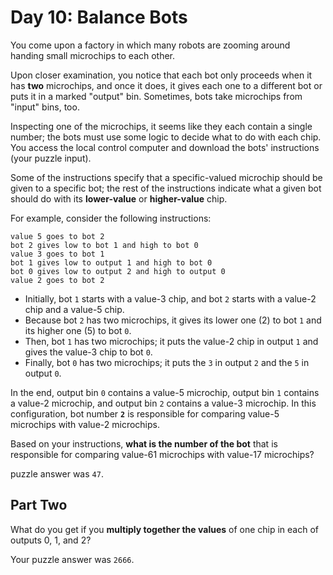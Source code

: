 # Day 10: Balance Bots

You come upon a factory in which many robots are zooming around handing small microchips to each other.

Upon closer examination, you notice that each bot only proceeds when it has **two** microchips, and once it does, it gives each one to a different bot or puts it in a marked "output" bin. Sometimes, bots take microchips from "input" bins, too.

Inspecting one of the microchips, it seems like they each contain a single number; the bots must use some logic to decide what to do with each chip. You access the local control computer and download the bots' instructions (your puzzle input).

Some of the instructions specify that a specific-valued microchip should be given to a specific bot; the rest of the instructions indicate what a given bot should do with its **lower-value** or **higher-value** chip.

For example, consider the following instructions:

```
value 5 goes to bot 2
bot 2 gives low to bot 1 and high to bot 0
value 3 goes to bot 1
bot 1 gives low to output 1 and high to bot 0
bot 0 gives low to output 2 and high to output 0
value 2 goes to bot 2
```

- Initially, bot `1` starts with a value-3 chip, and bot `2` starts with a value-2 chip and a value-5 chip.
- Because bot `2` has two microchips, it gives its lower one (2) to bot `1` and its higher one (5) to bot `0`.
- Then, bot `1` has two microchips; it puts the value-2 chip in output `1` and gives the value-3 chip to bot `0`.
- Finally, bot `0` has two microchips; it puts the `3` in output `2` and the `5` in output `0`.

In the end, output bin `0` contains a value-5 microchip, output bin `1` contains a value-2 microchip, and output bin `2` contains a value-3 microchip. In this configuration, bot number **`2`** is responsible for comparing value-5 microchips with value-2 microchips.

Based on your instructions, **what is the number of the bot** that is responsible for comparing value-61 microchips with value-17 microchips?

 puzzle answer was `47`.

 ## Part Two

What do you get if you **multiply together the values** of one chip in each of outputs 0, 1, and 2?

Your puzzle answer was `2666`.
